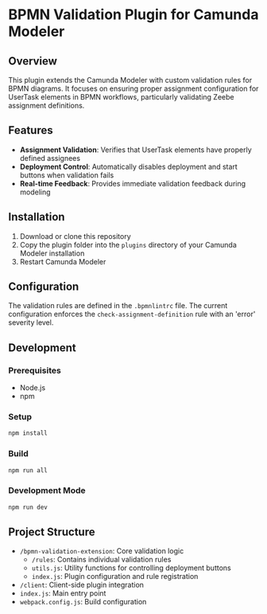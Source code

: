 # BPMN Validation Plugin for Camunda Modeler

## Overview

This plugin extends the Camunda Modeler with custom validation rules for BPMN diagrams. It focuses on ensuring proper assignment configuration for UserTask elements in BPMN workflows, particularly validating Zeebe assignment definitions.

## Features

- **Assignment Validation**: Verifies that UserTask elements have properly defined assignees
- **Deployment Control**: Automatically disables deployment and start buttons when validation fails
- **Real-time Feedback**: Provides immediate validation feedback during modeling

## Installation

1. Download or clone this repository
2. Copy the plugin folder into the `plugins` directory of your Camunda Modeler installation
3. Restart Camunda Modeler

## Configuration

The validation rules are defined in the `.bpmnlintrc` file. The current configuration enforces the `check-assignment-definition` rule with an 'error' severity level.

## Development

### Prerequisites

- Node.js
- npm

### Setup

```bash
npm install
```

### Build

```bash
npm run all
```

### Development Mode

```bash
npm run dev
```

## Project Structure

- `/bpmn-validation-extension`: Core validation logic
  - `/rules`: Contains individual validation rules
  - `utils.js`: Utility functions for controlling deployment buttons
  - `index.js`: Plugin configuration and rule registration
- `/client`: Client-side plugin integration
- `index.js`: Main entry point
- `webpack.config.js`: Build configuration

